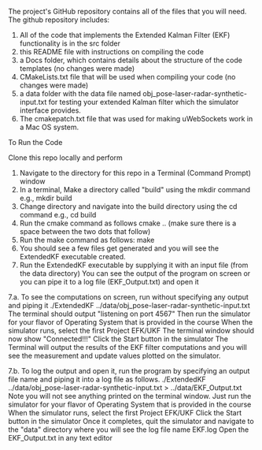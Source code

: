 
The project's GitHub repository contains all of the files that you will need. 
The github repository includes:

1. All of the code that implements the Extended Kalman Filter (EKF) functionality is in the src folder
2. this README file with instructions on compiling the code
3. a Docs folder, which contains details about the structure of the code templates (no changes were made)
4. CMakeLists.txt file that will be used when compiling your code (no changes were made)
5. a data folder with the data file named obj_pose-laser-radar-synthetic-input.txt for testing your extended Kalman filter which the simulator interface provides.
6. The cmakepatch.txt file that was used for making uWebSockets work in a Mac OS system.

To Run the Code

Clone this repo locally and perform
1. Navigate to the directory for this repo in a Terminal (Command Prompt) window 
2. In a terminal, Make a directory called "build" using the mkdir command e.g., mkdir build
3. Change directory and navigate into the build directory using the cd command e.g., cd build
4. Run the cmake command as follows cmake .. (make sure there is a space between the two dots that follow)
5. Run the make command as follows: make
6. You should see a few files get generated and you will see the ExtendedKF executable created.
7. Run the ExtendedKF executable by supplying it with an input file (from the data directory) 
You can see the output of the program on screen or you can pipe it to a log file (EKF_Output.txt) and open it

7.a. To see the computations on screen, run without specifying any output and piping it
./ExtendedKF ../data/obj_pose-laser-radar-synthetic-input.txt 
The terminal should output "listening on port 4567"
Then run the simulator for your flavor of Operating System that is provided in the course
When the simulator runs, select the first Project EFK/UKF
The terminal window should now show "Connected!!!"
Click the Start button in the simulator
The Terminal will output the results of the EKF filter computations and you will see the measurement and update values plotted on the simulator. 

7.b. To log the output and open it, run the program by specifying an output file name and piping it into a log file as follows.
./ExtendedKF ../data/obj_pose-laser-radar-synthetic-input.txt > ../data/EKF_Output.txt
Note you will not see anything printed on the terminal window.
Just run the simulator for your flavor of Operating System that is provided in the course
When the simulator runs, select the first Project EFK/UKF
Click the Start button in the simulator
Once it completes, quit the simulator and 
navigate to the "data" directory where you will see the log file name EKF.log
Open the EKF_Output.txt in any text editor

